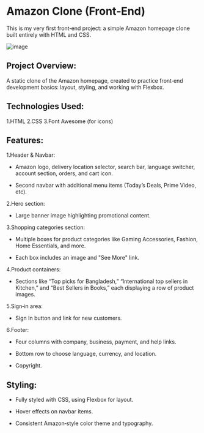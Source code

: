 # Amazon Clone (Front‑End)
This is my very first front‑end project: a simple Amazon homepage clone built entirely with HTML and CSS.

![image](https://github.com/user-attachments/assets/ccd2fc3b-7dba-4878-8c84-5e139593a7dd)

## Project Overview:
A static clone of the Amazon homepage, created to practice front‑end development basics: layout, styling, and working with Flexbox.

## Technologies Used:
1.HTML
2.CSS
3.Font Awesome (for icons)

## Features:

1.Header & Navbar:

- Amazon logo, delivery location selector, search bar, language switcher, account section, orders, and cart icon.

- Second navbar with additional menu items (Today’s Deals, Prime Video, etc).

2.Hero section:

- Large banner image highlighting promotional content.

3.Shopping categories section:

- Multiple boxes for product categories like Gaming Accessories, Fashion, Home Essentials, and more.

- Each box includes an image and "See More" link.

4.Product containers:

- Sections like “Top picks for Bangladesh,” “International top sellers in Kitchen,” and “Best Sellers in Books,” each displaying a row of product images.

5.Sign‑in area:

- Sign In button and link for new customers.

6.Footer:

- Four columns with company, business, payment, and help links.

- Bottom row to choose language, currency, and location.

- Copyright.

## Styling:

- Fully styled with CSS, using Flexbox for layout.

- Hover effects on navbar items.

- Consistent Amazon‑style color theme and typography.

